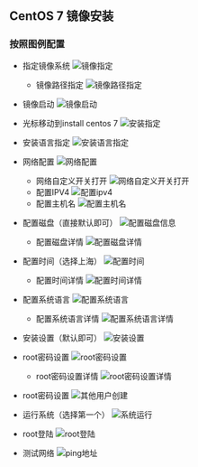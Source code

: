 ## CentOS 7 镜像安装

### 按照图例配置
* 指定镜像系统
  ![镜像指定](../resource/vmware/centos-镜像指定.png)
  * 镜像路径指定
    ![镜像路径指定](../resource/vmware/centos-镜像路径指定.png)

* 镜像启动
  ![镜像启动](../resource/vmware/centos-镜像启动.png)

* 光标移动到install centos 7
  ![安装指定](../resource/vmware/centos-安装指定.png)

* 安装语言指定
  ![安装语言指定](../resource/vmware/centos-安装语言指定.png)

* 网络配置
  ![网络配置](../resource/vmware/centos-网络配置.png)
  * 网络自定义开关打开
    ![网络自定义开关打开](../resource/vmware/centos-网络自定义开关打开.png)
  * 配置IPV4
    ![配置ipv4](../resource/vmware/centos-配置ipv4.png)
  * 配置主机名
    ![配置主机名](../resource/vmware/centos-配置主机名.png)

* 配置磁盘（直接默认即可）
  ![配置磁盘信息](../resource/vmware/centos-配置磁盘信息.png)
  * 配置磁盘详情
    ![配置磁盘详情](../resource/vmware/centos-配置磁盘详情.png)

* 配置时间（选择上海）
  ![配置时间](../resource/vmware/centos-配置时间.png)
  * 配置时间详情
    ![配置时间详情](../resource/vmware/centos-配置时间详情.png)

* 配置系统语言
  ![配置系统语言](../resource/vmware/centos-配置系统语言.png)
  * 配置系统语言详情
    ![配置系统语言详情](../resource/vmware/centos-配置系统语言详情.png)

* 安装设置（默认即可）
  ![安装设置](../resource/vmware/centos-安装设置.png)

* root密码设置
  ![root密码设置](../resource/vmware/centos-root密码设置.png)
  * root密码设置详情
    ![root密码设置详情](../resource/vmware/centos-root密码设置详情.png)

* root密码设置
  ![其他用户创建](../resource/vmware/centos-其他用户创建.png)

* 运行系统（选择第一个）
  ![系统运行](../resource/vmware/centos-系统运行.png)

* root登陆
  ![root登陆](../resource/vmware/centos-root登陆.png)

* 测试网络
  ![ping地址](../resource/vmware/centos-ping地址.png)
